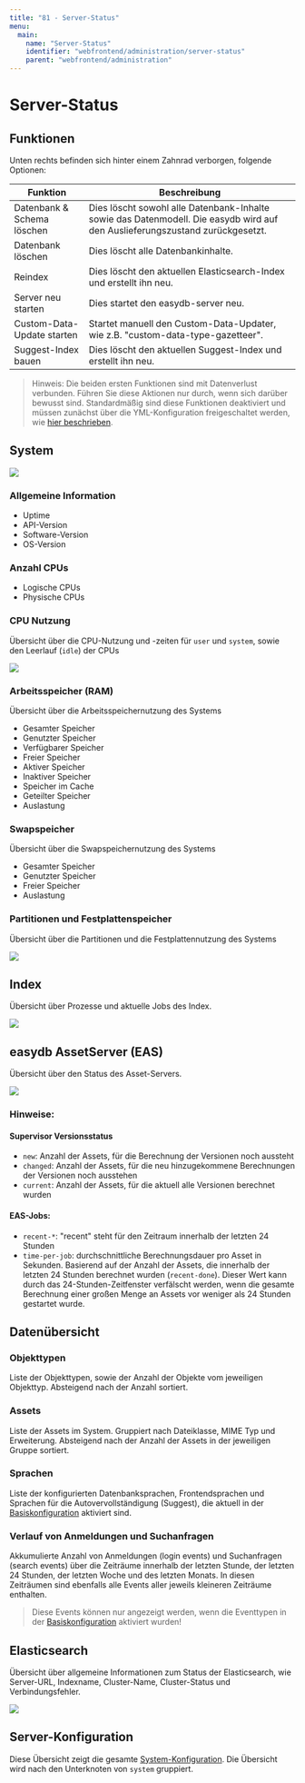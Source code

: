```yaml
---
title: "81 - Server-Status"
menu:
  main:
    name: "Server-Status"
    identifier: "webfrontend/administration/server-status"
    parent: "webfrontend/administration"
---
```

# Server-Status

## Funktionen

Unten rechts befinden sich hinter einem Zahnrad verborgen, folgende Optionen:

| Funktion                   | Beschreibung                                                 |
| -------------------------- | ------------------------------------------------------------ |
| Datenbank & Schema löschen | Dies löscht sowohl alle Datenbank-Inhalte sowie das Datenmodell. Die easydb wird auf den Auslieferungszustand zurückgesetzt. |
| Datenbank löschen          | Dies löscht alle Datenbankinhalte.                           |
| Reindex                    | Dies löscht den aktuellen Elasticsearch-Index und erstellt ihn neu. |
| Server neu starten         | Dies startet den easydb-server neu.                          |
| Custom-Data-Update starten | Startet manuell den Custom-Data-Updater, wie z.B. "custom-data-type-gazetteer". |
| Suggest-Index bauen        | Dies löscht den aktuellen Suggest-Index und erstellt ihn neu. |

> Hinweis: Die beiden ersten Funktionen sind mit Datenverlust verbunden. Führen Sie diese Aktionen nur durch, wenn sich darüber bewusst sind. Standardmäßig sind diese Funktionen deaktiviert und müssen zunächst über die YML-Konfiguration freigeschaltet werden, wie [hier beschrieben](../../../../en/sysadmin/konfiguration/easydb-server.yml/purge/).

## System

![](header_de.png)

### Allgemeine Information

- Uptime
- API-Version
- Software-Version
- OS-Version

### Anzahl CPUs

- Logische CPUs
- Physische CPUs

### CPU Nutzung

Übersicht über die CPU-Nutzung und -zeiten für `user` und `system`, sowie den Leerlauf (`idle`) der CPUs

![](cpu_usage.png)

### Arbeitsspeicher (RAM)

Übersicht über die Arbeitsspeichernutzung des Systems

- Gesamter Speicher
- Genutzter Speicher
- Verfügbarer Speicher
- Freier Speicher
- Aktiver Speicher
- Inaktiver Speicher
- Speicher im Cache
- Geteilter Speicher
- Auslastung

### Swapspeicher

Übersicht über die Swapspeichernutzung des Systems

- Gesamter Speicher
- Genutzter Speicher
- Freier Speicher
- Auslastung

### Partitionen und Festplattenspeicher

Übersicht über die Partitionen und die Festplattennutzung des Systems

![](disk_usage.png)

## Index

Übersicht über Prozesse und aktuelle Jobs des Index.

![](status_index.png)

## easydb AssetServer (EAS)

Übersicht über den Status des Asset-Servers.

![](status_eas.png)

### Hinweise:

#### Supervisor Versionsstatus

- `new`: Anzahl der Assets, für die Berechnung der Versionen noch aussteht
- `changed`: Anzahl der Assets, für die neu hinzugekommene Berechnungen der Versionen noch ausstehen
- `current`: Anzahl der Assets, für die aktuell alle Versionen berechnet wurden

#### EAS-Jobs:

- `recent-*`: "recent" steht für den Zeitraum innerhalb der letzten 24 Stunden
- `time-per-job`: durchschnittliche Berechnungsdauer pro Asset in Sekunden. Basierend auf der Anzahl der Assets, die innerhalb der letzten 24 Stunden berechnet wurden (`recent-done`). Dieser Wert kann durch das 24-Stunden-Zeitfenster verfälscht werden, wenn die gesamte Berechnung einer großen Menge an Assets vor weniger als 24 Stunden gestartet wurde.

## Datenübersicht

### Objekttypen

Liste der Objekttypen, sowie der Anzahl der Objekte vom jeweiligen Objekttyp. Absteigend nach der Anzahl sortiert.

### Assets

Liste der Assets im System. Gruppiert nach Dateiklasse, MIME Typ und Erweiterung. Absteigend nach der Anzahl der Assets in der jeweiligen Gruppe sortiert.

### Sprachen

Liste der konfigurierten Datenbanksprachen, Frontendsprachen und Sprachen für die Autovervollständigung (Suggest), die aktuell in der [Basiskonfiguration](../base-config/general/#sprachen) aktiviert sind.

### Verlauf von Anmeldungen und Suchanfragen

Akkumulierte Anzahl von Anmeldungen (login events) und Suchanfragen (search events) über die Zeiträume innerhalb der letzten Stunde, der letzten 24 Stunden, der letzten Woche und des letzten Monats. In diesen Zeiträumen sind ebenfalls alle Events aller jeweils kleineren Zeiträume enthalten.

> Diese Events können nur angezeigt werden, wenn die Eventtypen in der [Basiskonfiguration](../base-config/event_logging/#benutzer-aktivität-loggen) aktiviert wurden!

## Elasticsearch

Übersicht über allgemeine Informationen zum Status der Elasticsearch, wie Server-URL, Indexname, Cluster-Name, Cluster-Status und Verbindungsfehler.

![](status_search.png)

## Server-Konfiguration

Diese Übersicht zeigt die gesamte [System-Konfiguration](../../../../en/sysadmin/konfiguration/easydb-server.yml/). Die Übersicht wird nach den Unterknoten von `system` gruppiert.
